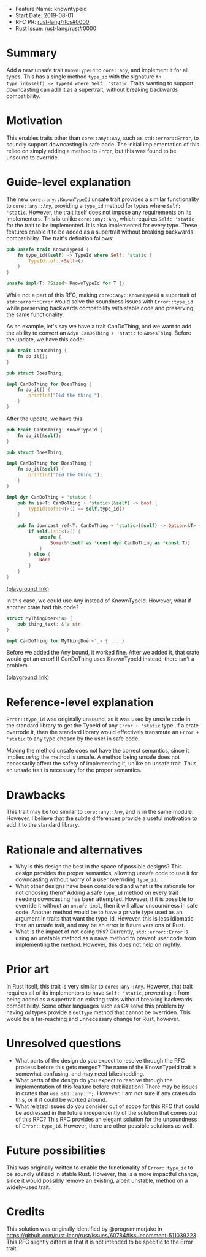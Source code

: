 - Feature Name: knowntypeid
- Start Date: 2019-08-01
- RFC PR: [rust-lang/rfcs#0000](https://github.com/rust-lang/rfcs/pull/0000)
- Rust Issue: [rust-lang/rust#0000](https://github.com/rust-lang/rust/issues/0000)

# Summary
[summary]: #summary

Add a new unsafe trait `KnownTypeId` to `core::any`, and implement it for all types. This has a single method `type_id` with the signature `fn type_id(&self) -> TypeId where Self: 'static`. Traits wanting to support downcasting can add it as a supertrait, without breaking backwards compatibility.

# Motivation
[motivation]: #motivation

This enables traits other than `core::any::Any`, such as `std::error::Error`, to soundly support downcasting in safe code. The initial implementation of this relied on simply adding a method to `Error`, but this was found to be unsound to override.

# Guide-level explanation
[guide-level-explanation]: #guide-level-explanation

The new `core::any::KnownTypeId` unsafe trait provides a similar functionality to `core::any::Any`, providing a `type_id` method for types where `Self: 'static`. However, the trait itself does not impose any requirements on its implementors. This is unlike `core::any::Any`, which requires `Self: 'static` for the trait to be implemented. It is also implemented for every type. These features enable it to be added as a supertrait without breaking backwards compatibility. The trait's definition follows:

```rust
pub unsafe trait KnownTypeId {
    fn type_id(&self) -> TypeId where Self: 'static {
        TypeId::of::<Self>()
    }
}

unsafe impl<T: ?Sized> KnownTypeId for T {}
```

While not a part of this RFC, making `core::any::KnownTypeId` a supertrait of `std::error::Error` would solve the soundness issues with `Error::type_id` while preserving backwards compatbility with stable code and preserving the same functionality.

As an example, let's say we have a trait CanDoThing, and we want to add the ability to convert an `&dyn CanDoThing + 'static` to `&DoesThing`. Before the update, we have this code:

```rust
pub trait CanDoThing {
    fn do_it();
}

pub struct DoesThing;

impl CanDoThing for DoesThing {
    fn do_it() {
        println!("Did the thing!");
    }
}
```

After the update, we have this:


```rust
pub trait CanDoThing: KnownTypeId {
    fn do_it(&self);
}

pub struct DoesThing;

impl CanDoThing for DoesThing {
    fn do_it(&self) {
        println!("Did the thing!");
    }
}

impl dyn CanDoThing + 'static {
    pub fn is<T: CanDoThing + 'static>(&self) -> bool {
        TypeId::of::<T>() == self.type_id()
    }
    
    pub fn downcast_ref<T: CanDoThing + 'static>(&self) -> Option<&T> {
        if self.is::<T>() {
            unsafe {
                Some(&*(self as *const dyn CanDoThing as *const T))
            }
        } else {
            None
        }
    }
}
```

[(playground link)](https://play.rust-lang.org/?version=stable&mode=debug&edition=2018&gist=e22051b728be0fe9cad61a51fb8d2f49)

In this case, we could use Any instead of KnownTypeId. However, what if another crate had this code?

```rust
struct MyThingDoer<'a> {
    pub thing_text: &'a str,
}

impl CanDoThing for MyThingDoer<'_> { ... }
```

Before we added the Any bound, it worked fine. After we added it, that crate would get an error! If CanDoThing uses KnownTypeId instead, there isn't a problem.

[(playground link)](https://play.rust-lang.org/?version=stable&mode=debug&edition=2018&gist=6fff1e3fd5c1e6334b253aa22dd98bca)

# Reference-level explanation
[reference-level-explanation]: #reference-level-explanation

`Error::type_id` was originally unsound, as it was used by unsafe code in the standard library to get the TypeId of any `Error + 'static` type. If a crate overrode it, then the standard library would effectively transmute an `Error + 'static` to any type chosen by the user in safe code.

Making the method unsafe does not have the correct semantics, since it implies *using* the method is unsafe. A method being unsafe does not necessarily affect the safety of implementing it, unlike an unsafe trait. Thus, an unsafe trait is necessary for the proper semantics.

# Drawbacks
[drawbacks]: #drawbacks

This trait may be too similar to `core::any::Any`, and is in the same module. However, I believe that the subtle differences provide a useful motivation to add it to the standard library.

# Rationale and alternatives
[rationale-and-alternatives]: #rationale-and-alternatives

- Why is this design the best in the space of possible designs? This design provides the proper semantics, allowing unsafe code to use it for downcasting without worry of a user overriding `type_id`.
- What other designs have been considered and what is the rationale for not choosing them? Adding a safe `type_id` method on every trait needing downcasting has been attempted. However, if it is possible to override it without an `unsafe impl`, then it will allow unsoundness in safe code. Another method would be to have a private type used as an argument in traits that want the type_id. However, this is less idiomatic than an unsafe trait, and may be an error in future versions of Rust.
- What is the impact of not doing this? Currently, `std::error::Error` is using an unstable method as a naïve method to prevent user code from implementing the method. However, this does not help on nightly.

# Prior art
[prior-art]: #prior-art

In Rust itself, this trait is very similar to `core::any::Any`. However, that trait requires all of its implementors to have `Self: 'static`, preventing it from being added as a supertrait on existing traits without breaking backwards compatibility. Some other languages such as C# solve this problem by having *all* types provide a `GetType` method that cannot be overriden. This would be a far-reaching and unnecessary change for Rust, however.

# Unresolved questions
[unresolved-questions]: #unresolved-questions

- What parts of the design do you expect to resolve through the RFC process before this gets merged? The name of the KnownTypeId trait is somewhat confusing, and may need bikeshedding.
- What parts of the design do you expect to resolve through the implementation of this feature before stabilization? There may be issues in crates that `use std::any::*;`. However, I am not sure if any crates do this, or if it could be worked around.
- What related issues do you consider out of scope for this RFC that could be addressed in the future independently of the solution that comes out of this RFC? This RFC provides an elegant solution for the unsoundness of `Error::type_id`. However, there are other possible solutions as well.

# Future possibilities
[future-possibilities]: #future-possibilities

This was originally written to enable the functionality of `Error::type_id` to be soundly utilized in stable Rust. However, this is a more impactful change, since it would possibly remove an existing, albeit unstable, method on a widely-used trait.

# Credits
[credits]: #credits

This solution was originally identified by @programmerjake in https://github.com/rust-lang/rust/issues/60784#issuecomment-511039223. This RFC slightly differs in that it is not intended to be specific to the Error trait.
